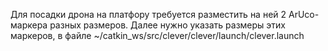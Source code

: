 Для посадки дрона на платфору требуется разместить на ней 2 ArUco-маркера разных размеров.
Далее нужно указать размеры этих маркеров, в файле ~/catkin_ws/src/clever/clever/launch/clever.launch

<param name="length_override/3" value="0.1"/>    <!-- маркер c id 3 имеет размер 10 см -->
<param name="length_override/17" value="0.25"/>  <!-- маркер c id 17 имеет размер 25 см -->
